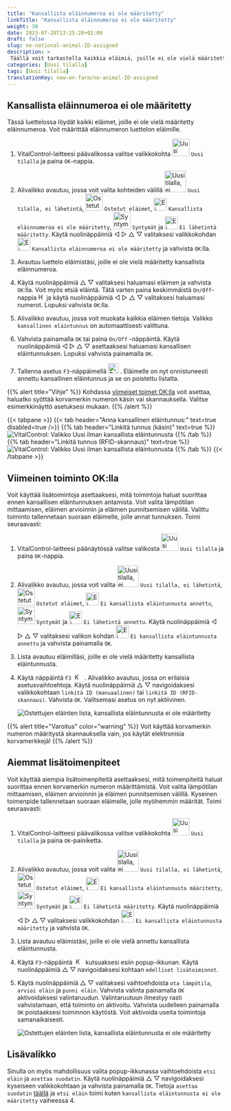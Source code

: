 ```yaml
---
title: "Kansallista eläinnumeroa ei ole määritetty"
linkTitle: "Kansallista eläinnumeroa ei ole määritetty"
weight: 30
date: 2023-07-28T13:25:28+02:00
draft: false
slug: no-national-animal-ID-assigned
description: >
 Täällä voit tarkastella kaikkia eläimiä, joille ei ole vielä määritetty kansallista eläinnumeroa, ja määrittää kansallisen eläinnumeron.
categories: [Uusi tilalla]
tags: [Uusi tilalla]
translationKey: new-on-farm/no-animal-ID-assigned
---
```

## Kansallista eläinnumeroa ei ole määritetty

Tässä luettelossa löydät kaikki eläimet, joille ei ole vielä määritetty eläinnumeroa. Voit määrittää eläinnumeron luettelon eläimille.

1. VitalControl-laitteesi päävalikossa valitse valikkokohta <img src="/icons/main/new-on-farm.svg" width="40" align="bottom" alt="Uusi tilalla" /> `Uusi tilalla` ja paina `OK`-nappia.

2. Alivalikko avautuu, jossa voit valita kohteiden välillä <img src="/icons/registration/new-on-farm-no-transponder.svg" width="50" align="bottom" alt="Uusi tilalla, ei lähetintä" /> `Uusi tilalla, ei lähetintä`, <img src="/icons/main/new-on-farm.svg" width="40" align="bottom" alt="Ostetut eläimet" /> `Ostetut eläimet`, <img src="/icons/registration/no-eartag-number.svg" width="30" align="bottom" alt="Ei kansallista eläinnumeroa" /> `Kansallista eläinnumeroa ei ole määritetty`, <img src="/icons/main/births.svg" width="40" align="bottom" alt="Syntymät" /> `Syntymät` ja <img src="/icons/registration/no-transponder.svg" width="30" align="bottom" alt="Ei lähetintä määritetty" /> `Ei lähetintä määritetty`. Käytä nuolinäppäimiä ◁ ▷ △ ▽ valitaksesi valikkokohdan <img src="/icons/registration/no-eartag-number.svg" width="30" align="bottom" alt="Ei kansallista eläinnumeroa" /> `Kansallista eläinnumeroa ei ole määritetty` ja vahvista `OK`:lla.

3. Avautuu luettelo eläimistäsi, joille ei ole vielä määritetty kansallista eläinnumeroa.

4. Käytä nuolinäppäimiä △ ▽ valitaksesi haluamasi eläimen ja vahvista `OK`:lla. Voit myös etsiä eläintä. Tätä varten paina keskimmäistä `On/Off`-nappia <img src="/icons/footer/search.svg" width="15" align="bottom" alt="Haku" /> ja käytä nuolinäppäimiä ◁ ▷ △ ▽ valitaksesi haluamasi numerot. Lopuksi vahvista `OK`:lla.

5. Alivalikko avautuu, jossa voit muokata kaikkia eläimen tietoja. Valikko `kansallinen eläintunnus` on automaattisesti valittuna.

6. Vahvista painamalla `OK` tai paina `On/Off` -näppäintä. Käytä nuolinäppäimiä ◁ ▷ △ ▽ asettaaksesi haluamasi kansallisen eläintunnuksen. Lopuksi vahvista painamalla `OK`.

7. Tallenna asetus `F3`-näppäimellä <img src="/icons/footer/save.svg" width="24" align="bottom" alt="Tallenna" />&nbsp;. Eläimelle on nyt onnistuneesti annettu kansallinen eläintunnus ja se on poistettu listalta.

{{% alert title="Vihje" %}}
Kohdassa [viimeiset toimet OK:lla](#viimeinen-toiminto-oklla) voit asettaa, haluatko syöttää korvamerkin numeron käsin vai skannauksella. Valitse esimerkkinäyttö asetuksesi mukaan.
{{% /alert %}}

{{< tabpane >}}
{{< tab header="Anna kansallinen eläintunnus:" text=true disabled=true />}}
{{% tab header="Linkitä tunnus (käsin)" text=true %}}
![VitalControl: Valikko Uusi ilman kansallista eläintunnusta](../images/noanimalID.png "Linkitä tunnus (käsin)")
{{% /tab %}}
{{% tab header="Linkitä tunnus (RFID-skannaus)" text=true %}}
![VitalControl: Valikko Uusi ilman kansallista eläintunnusta](../images/noanimalID-scan.png "Linkitä tunnus (RFID-skannaus)")
{{% /tab %}}
{{< /tabpane >}}

## Viimeinen toiminto OK:lla

Voit käyttää lisätoimintoja asettaaksesi, mitä toimintoja haluat suorittaa ennen kansallisen eläintunnuksen antamista. Voit valita lämpötilan mittaamisen, eläimen arvioinnin ja eläimen punnitsemisen välillä. Valittu toiminto tallennetaan suoraan eläimelle, jolle annat tunnuksen. Toimi seuraavasti:

1. VitalControl-laitteesi päänäytössä valitse valikosta <img src="/icons/main/new-on-farm.svg" width="40" align="bottom" alt="Uusi tilalla" /> `Uusi tilalla` ja paina `OK`-nappia.

2. Alivalikko avautuu, jossa voit valita <img src="/icons/registration/new-on-farm-no-transponder.svg" width="50" align="bottom" alt="Uusi tilalla, ei lähetintä" /> `Uusi tilalla, ei lähetintä`, <img src="/icons/main/new-on-farm.svg" width="40" align="bottom" alt="Ostetut eläimet" /> `Ostetut eläimet`, <img src="/icons/registration/no-eartag-number.svg" width="30" align="bottom" alt="Ei kansallista eläintunnusta" /> `Ei kansallista eläintunnusta annettu`, <img src="/icons/main/births.svg" width="40" align="bottom" alt="Syntymät" /> `Syntymät` ja <img src="/icons/registration/no-transponder.svg" width="30" align="bottom" alt="Ei lähetintä annettu" /> `Ei lähetintä annettu`. Käytä nuolinäppäimiä ◁ ▷ △ ▽ valitaksesi valikon kohdan <img src="/icons/registration/no-eartag-number.svg" width="30" align="bottom" alt="Ei kansallista eläintunnusta" /> `Ei kansallista eläintunnusta annettu` ja vahvista painamalla `OK`.

3. Lista avautuu eläimilläsi, joille ei ole vielä määritetty kansallista eläintunnusta.

4. Käytä näppäintä `F3` &nbsp;<img src="/icons/footer/open-popup.svg" width="15" align="bottom" alt="Kutsu popup" />&nbsp; . Alivalikko avautuu, jossa on erilaisia asetusvaihtoehtoja. Käytä nuolinäppäimiä △ ▽ navigoidaksesi valikkokohtaan `linkitä ID (manuaalinen)` tai `linkitä ID (RFID-skannaus)`. Vahvista `OK`. Valitsemasi asetus on nyt aktiivinen.

    ![Ostettujen eläinten lista, kansallista eläintunnusta ei ole määritetty](../images/link.png "Kansallista eläintunnusta ei ole määritetty, Linkki")

{{% alert title="Varoitus" color="warning" %}}
Voit käyttää korvamerkin numeron määritystä skannauksella vain, jos käytät elektronisia korvamerkkejä!
{{% /alert %}}

## Aiemmat lisätoimenpiteet

Voit käyttää aiempia lisätoimenpiteitä asettaaksesi, mitä toimenpiteitä haluat suorittaa ennen korvamerkin numeron määrittämistä. Voit valita lämpötilan mittaamisen, eläimen arvioinnin ja eläimen punnitsemisen välillä. Kyseinen toimenpide tallennetaan suoraan eläimelle, jolle myöhemmin määrität. Toimi seuraavasti:

1. VitalControl-laitteesi päävalikossa valitse valikkokohta <img src="/icons/main/new-on-farm.svg" width="40" align="bottom" alt="Uusi tilalla" /> `Uusi tilalla` ja paina `OK`-painiketta.

2. Alivalikko avautuu, jossa voit valita <img src="/icons/registration/new-on-farm-no-transponder.svg" width="50" align="bottom" alt="Uusi tilalla, ei lähetintä" /> `Uusi tilalla, ei lähetintä`, <img src="/icons/main/new-on-farm.svg" width="40" align="bottom" alt="Ostetut eläimet" /> `Ostetut eläimet`, <img src="/icons/registration/no-eartag-number.svg" width="30" align="bottom" alt="Ei kansallista eläintunnusta" /> `Ei kansallista eläintunnusta määritetty`, <img src="/icons/main/births.svg" width="40" align="bottom" alt="Syntymät" /> `Syntymät` ja <img src="/icons/registration/no-transponder.svg" width="30" align="bottom" alt="Ei lähetintä määritetty" /> `Ei lähetintä määritetty`. Käytä nuolinäppäimiä ◁ ▷ △ ▽ valitaksesi valikkokohdan <img src="/icons/registration/no-eartag-number.svg" width="30" align="bottom" alt="Ei kansallista eläintunnusta" /> `Ei kansallista eläintunnusta määritetty` ja vahvista `OK`.

3. Lista avautuu eläimistäsi, joille ei ole vielä annettu kansallista eläintunnusta.

4. Käytä `F3`-näppäintä &nbsp;<img src="/icons/footer/open-popup.svg" width="15" align="bottom" alt="Kutsu popup" />&nbsp; kutsuaksesi esiin popup-ikkunan. Käytä nuolinäppäimiä △ ▽ navigoidaksesi kohtaan `edelliset lisätoiminnot`.

5. Käytä nuolinäppäimiä △ ▽ valitaksesi vaihtoehdoista `ota lämpötila`, `arvioi eläin` ja `punni eläin`. Vahvista valinta painamalla `OK` aktivoidaksesi valintaruudun. Valintaruutuun ilmestyy rasti vahvistamaan, että toiminto on aktivoitu. Vahvista uudelleen painamalla `OK` poistaaksesi toiminnon käytöstä. Voit aktivoida useita toimintoja samanaikaisesti.

    ![Ostettujen eläinten lista, kansallista eläintunnusta ei ole määritetty](../images/aidditional-actions.png "Kansallista eläintunnusta ei ole määritetty, Linkki")

 ## Lisävalikko

Sinulla on myös mahdollisuus valita popup-ikkunassa vaihtoehdoista `etsi eläin` ja `asettaa suodatin`. Käytä nuolinäppäimiä △ ▽ navigoidaksesi kyseiseen valikkokohtaan ja vahvista painamalla `OK`. Tietoja `asettaa suodatin` [täällä](/fi/docs/filter/) ja `etsi eläin` toimi kuten `kansallista eläintunnusta ei ole määritetty` vaiheessa 4.
